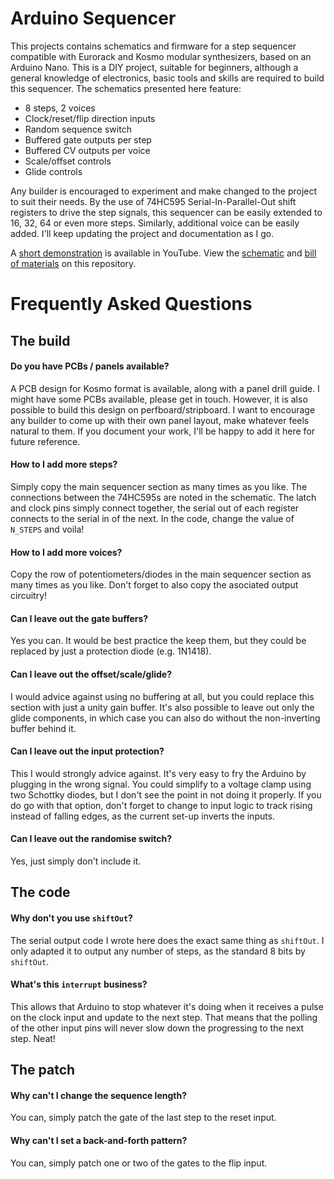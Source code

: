 # Arduino Sequencer
This projects contains schematics and firmware for a step sequencer compatible with Eurorack and Kosmo modular synthesizers, based on an Arduino Nano. This is a DIY project, suitable for beginners, although a general knowledge of electronics, basic tools and skills are required to build this sequencer. The schematics presented here feature:

- 8 steps, 2 voices
- Clock/reset/flip direction inputs
- Random sequence switch
- Buffered gate outputs per step
- Buffered CV outputs per voice
- Scale/offset controls
- Glide controls

Any builder is encouraged to experiment and make changed to the project to suit their needs. By the use of 74HC595 Serial-In-Parallel-Out shift registers to drive the step signals, this sequencer can be easily extended to 16, 32, 64 or even more steps. Similarly, additional voice can be easily added. I'll keep updating the project and documentation as I go.

A [short demonstration](https://youtu.be/yhleVjD8cbQ) is available in YouTube. View the [schematic](arduino_sequencer_schematic/arduino_sequencer.pdf) and [bill of materials](https://htmlpreview.github.io/?https://github.com/TimMJN/Arduino-Sequencer/blob/main/arduino_sequencer_schematic/arduino_sequencer_BOM.html) on this repository.

# Frequently Asked Questions
## The build
#### Do you have PCBs / panels available?
A PCB design for Kosmo format is available, along with a panel drill guide. I might have some PCBs available, please get in touch. However, it is also possible to build this design on perfboard/stripboard. I want to encourage any builder to come up with their own panel layout, make whatever feels natural to them. If you document your work, I'll be happy to add it here for future reference.

#### How to I add more steps?
Simply copy the main sequencer section as many times as you like. The connections between the 74HC595s are noted in the schematic. The latch and clock pins simply connect together, the serial out of each register connects to the serial in of the next. In the code, change the value of `N_STEPS` and voila!

#### How to I add more voices?
Copy the row of potentiometers/diodes in the main sequencer section as many times as you like. Don't forget to also copy the asociated output circuitry!

#### Can I leave out the gate buffers?
Yes you can. It would be best practice the keep them, but they could be replaced by just a protection diode (e.g. 1N1418).

#### Can I leave out the offset/scale/glide?
I would advice against using no buffering at all, but you could replace this section with just a unity gain buffer. It's also possible to leave out only the glide components, in which case you can also do without the non-inverting buffer behind it.

#### Can I leave out the input protection?
This I would strongly advice against. It's very easy to fry the Arduino by plugging in the wrong signal. You could simplify to a voltage clamp using two Schottky diodes, but I don't see the point in not doing it properly. If you do go with that option, don't forget to change to input logic to track rising instead of falling edges, as the current set-up inverts the inputs.

#### Can I leave out the randomise switch?
Yes, just simply don't include it.

## The code
#### Why don't you use `shiftOut`?
The serial output code I wrote here does the exact same thing as `shiftOut`. I only adapted it to output any number of steps, as the standard 8 bits by `shiftOut`.

#### What's this `interrupt` business?
This allows that Arduino to stop whatever it's doing when it receives a pulse on the clock input and update to the next step. That means that the polling of the other input pins will never slow down the progressing to the next step. Neat!

## The patch
#### Why can't I change the sequence length?
You can, simply patch the gate of the last step to the reset input.

#### Why can't I set a back-and-forth pattern?
You can, simply patch one or two of the gates to the flip input.
